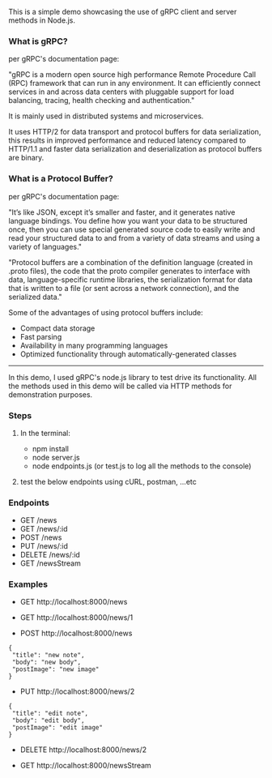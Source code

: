 This is a simple demo showcasing the use of gRPC client and server methods in Node.js.

### What is gRPC?
per gRPC's documentation page:

"gRPC is a modern open source high performance Remote Procedure Call (RPC) framework that can run in any environment. It can efficiently connect services in and across data centers with pluggable support for load balancing, tracing, health checking and authentication."

It is mainly used in distributed systems and microservices.

It uses HTTP/2 for data transport and protocol buffers for data serialization, this results in improved performance and reduced latency compared to HTTP/1.1 and faster data serialization and deserialization as protocol buffers are binary.

### What is a Protocol Buffer?
per gRPC's documentation page:

"It’s like JSON, except it’s smaller and faster, and it generates native language bindings. You define how you want your data to be structured once, then you can use special generated source code to easily write and read your structured data to and from a variety of data streams and using a variety of languages."

"Protocol buffers are a combination of the definition language (created in .proto files), the code that the proto compiler generates to interface with data, language-specific runtime libraries, the serialization format for data that is written to a file (or sent across a network connection), and the serialized data."

Some of the advantages of using protocol buffers include:

- Compact data storage
- Fast parsing
- Availability in many programming languages
- Optimized functionality through automatically-generated classes

-------------------

In this demo, I used gRPC's node.js library to test drive its functionality. All the methods used in this demo will be called via HTTP methods for demonstration purposes.

### Steps

1. In the terminal:

    - npm install
    - node server.js
    - node endpoints.js (or test.js to log all the methods to the console)

2. test the below endpoints using cURL, postman, ...etc

### Endpoints

- GET /news 
- GET /news/:id 
- POST /news 
- PUT /news/:id 
- DELETE /news/:id 
- GET /newsStream

### Examples

- GET http://localhost:8000/news
- GET http://localhost:8000/news/1

- POST http://localhost:8000/news
```
{
 "title": "new note",
 "body": "new body",
 "postImage": "new image"
}
```

- PUT http://localhost:8000/news/2
```
{
 "title": "edit note",
 "body": "edit body",
 "postImage": "edit image"
}
```

- DELETE http://localhost:8000/news/2

- GET http://localhost:8000/newsStream